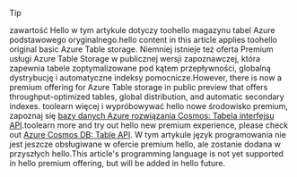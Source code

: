 > [!TIP]
> <span data-ttu-id="9c32e-101">zawartość Hello w tym artykule dotyczy toohello magazynu tabel Azure podstawowego oryginalnego.</span><span class="sxs-lookup"><span data-stu-id="9c32e-101">hello content in this article applies toohello original basic Azure Table storage.</span></span> <span data-ttu-id="9c32e-102">Niemniej istnieje też oferta Premium usługi Azure Table Storage w publicznej wersji zapoznawczej, która zapewnia tabele zoptymalizowane pod kątem przepływności, globalną dystrybucję i automatyczne indeksy pomocnicze.</span><span class="sxs-lookup"><span data-stu-id="9c32e-102">However, there is now a premium offering for Azure Table storage in public preview that offers throughput-optimized tables, global distribution, and automatic secondary indexes.</span></span> <span data-ttu-id="9c32e-103">toolearn więcej i wypróbowywać hello nowe środowisko premium, zapoznaj się [bazy danych Azure rozwiązania Cosmos: Tabela interfejsu API](https://aka.ms/premiumtables).</span><span class="sxs-lookup"><span data-stu-id="9c32e-103">toolearn more and try out hello new premium experience, please check out [Azure Cosmos DB: Table API](https://aka.ms/premiumtables).</span></span> <span data-ttu-id="9c32e-104">W tym artykule język programowania nie jest jeszcze obsługiwane w ofercie premium hello, ale zostanie dodana w przyszłych hello.</span><span class="sxs-lookup"><span data-stu-id="9c32e-104">This article's programming language is not yet supported in hello premium offering, but will be added in hello future.</span></span>
>
